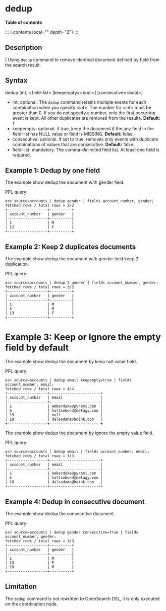 # dedup

**Table of contents**

::: {.contents local="" depth="2"}
:::

## Description

| Using `dedup` command to remove identical document defined by field
  from the search result.

## Syntax

dedup \[int\] \<field-list\> \[keepempty=\<bool\>\]
\[consecutive=\<bool\>\]

-   int: optional. The `dedup` command retains multiple events for each
    combination when you specify \<int\>. The number for \<int\> must be
    greater than 0. If you do not specify a number, only the first
    occurring event is kept. All other duplicates are removed from the
    results. **Default:** 1
-   keepempty: optional. if true, keep the document if the any field in
    the field-list has NULL value or field is MISSING. **Default:**
    false.
-   consecutive: optional. If set to true, removes only events with
    duplicate combinations of values that are consecutive. **Default:**
    false.
-   field-list: mandatory. The comma-delimited field list. At least one
    field is required.

## Example 1: Dedup by one field

The example show dedup the document with gender field.

PPL query:

    os> source=accounts | dedup gender | fields account_number, gender;
    fetched rows / total rows = 2/2
    +------------------+----------+
    | account_number   | gender   |
    |------------------+----------|
    | 1                | M        |
    | 13               | F        |
    +------------------+----------+

## Example 2: Keep 2 duplicates documents

The example show dedup the document with gender field keep 2
duplication.

PPL query:

    os> source=accounts | dedup 2 gender | fields account_number, gender;
    fetched rows / total rows = 3/3
    +------------------+----------+
    | account_number   | gender   |
    |------------------+----------|
    | 1                | M        |
    | 6                | M        |
    | 13               | F        |
    +------------------+----------+

Example 3: Keep or Ignore the empty field by default
============================================

The example show dedup the document by keep null value field.

PPL query:

    os> source=accounts | dedup email keepempty=true | fields account_number, email;
    fetched rows / total rows = 4/4
    +------------------+-----------------------+
    | account_number   | email                 |
    |------------------+-----------------------|
    | 1                | amberduke@pyrami.com  |
    | 6                | hattiebond@netagy.com |
    | 13               | null                  |
    | 18               | daleadams@boink.com   |
    +------------------+-----------------------+

The example show dedup the document by ignore the empty value field.

PPL query:

    os> source=accounts | dedup email | fields account_number, email;
    fetched rows / total rows = 3/3
    +------------------+-----------------------+
    | account_number   | email                 |
    |------------------+-----------------------|
    | 1                | amberduke@pyrami.com  |
    | 6                | hattiebond@netagy.com |
    | 18               | daleadams@boink.com   |
    +------------------+-----------------------+

## Example 4: Dedup in consecutive document

The example show dedup the consecutive document.

PPL query:

    os> source=accounts | dedup gender consecutive=true | fields account_number, gender;
    fetched rows / total rows = 3/3
    +------------------+----------+
    | account_number   | gender   |
    |------------------+----------|
    | 1                | M        |
    | 13               | F        |
    | 18               | M        |
    +------------------+----------+

## Limitation

The `dedup` command is not rewritten to OpenSearch DSL, it is only
executed on the coordination node.
